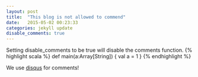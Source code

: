 ```yaml
---
layout: post
title:  "This blog is not allowed to commend"
date:   2015-05-02 00:23:33
categories: jekyll update
disable_comments: true
---
```

Setting disable_comments to be true will disable the comments function.
{% highlight scala %}
def main(a:Array[String])
{
  val a = 1
}
{% endhighlight %}

We use [disqus] for comments!

[disqus]: https://disqus.com

